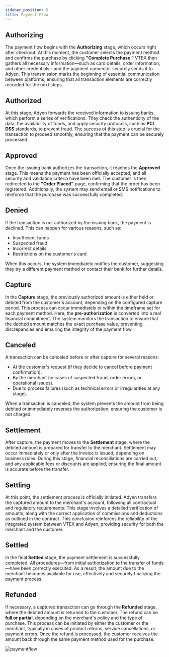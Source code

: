 ```yaml
---
sidebar_position: 5
title: Payment Flow
---
```



## Authorizing

The payment flow begins with the **Authorizing** stage, which occurs right after checkout. At this moment, the customer selects the payment method and confirms the purchase by clicking **"Complete Purchase."** VTEX then gathers all necessary information—such as card details, order information, and other credentials—and the payment connector securely sends it to Adyen. This transmission marks the beginning of essential communication between platforms, ensuring that all transaction elements are correctly recorded for the next steps.

## Authorized

At this stage, Adyen forwards the received information to issuing banks, which perform a series of verifications. They check the authenticity of the data, the availability of funds, and apply security protocols, such as **PCI DSS** standards, to prevent fraud. The success of this step is crucial for the transaction to proceed smoothly, ensuring that the payment can be securely processed.

## Approved

Once the issuing bank authorizes the transaction, it reaches the **Approved** stage. This means the payment has been officially accepted, and all security and validation criteria have been met. The customer is then redirected to the **"Order Placed"** page, confirming that the order has been registered. Additionally, the system may send email or SMS notifications to reinforce that the purchase was successfully completed.

## Denied

If the transaction is not authorized by the issuing bank, the payment is declined. This can happen for various reasons, such as:
- Insufficient funds
- Suspected fraud
- Incorrect details
- Restrictions on the customer's card

When this occurs, the system immediately notifies the customer, suggesting they try a different payment method or contact their bank for further details.

## Capture

In the **Capture** stage, the previously authorized amount is either held or debited from the customer's account, depending on the configured capture period. This process can occur immediately or within the timeframe set for each payment method. Here, the **pre-authorization** is converted into a real financial commitment. The system monitors the transaction to ensure that the debited amount matches the exact purchase value, preventing discrepancies and ensuring the integrity of the payment flow.

## Canceled

A transaction can be canceled before or after capture for several reasons:
- At the customer's request (if they decide to cancel before payment confirmation).
- By the merchant (in cases of suspected fraud, order errors, or operational issues).
- Due to process failures (such as technical errors or irregularities at any stage).

When a transaction is canceled, the system prevents the amount from being debited or immediately reverses the authorization, ensuring the customer is not charged.

## Settlement

After capture, the payment moves to the **Settlement** stage, where the debited amount is prepared for transfer to the merchant. Settlement may occur immediately or only after the invoice is issued, depending on business rules. During this stage, financial reconciliations are carried out, and any applicable fees or discounts are applied, ensuring the final amount is accurate before the transfer.

## Settling

At this point, the settlement process is officially initiated. Adyen transfers the captured amount to the merchant's account, following all contractual and regulatory requirements. This stage involves a detailed verification of amounts, along with the correct application of commissions and deductions as outlined in the contract. This conclusion reinforces the reliability of the integrated system between VTEX and Adyen, providing security for both the merchant and the customer.

## Settled

In the final **Settled** stage, the payment settlement is successfully completed. All procedures—from initial authorization to the transfer of funds—have been correctly executed. As a result, the amount due to the merchant becomes available for use, effectively and securely finalizing the payment process.

## Refunded

If necessary, a captured transaction can go through the **Refunded** stage, where the debited amount is returned to the customer. The refund can be **full or partial**, depending on the merchant's policy and the type of purchase. This process can be initiated by either the customer or the merchant, typically in cases of product returns, service cancellations, or payment errors. Once the refund is processed, the customer receives the amount back through the same payment method used for the purchase.

![paymentflow](https://i.imgur.com/yWGGPkR.png)
